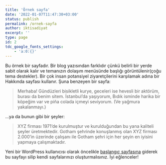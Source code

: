 ```yaml
---
title: 'Örnek sayfa'
date: '2022-01-07T11:47:30+03:00'
status: publish
permalink: /ornek-sayfa
author: iktisadiyat
excerpt: ''
type: page
id: 2
tdc_google_fonts_settings:
    - 'a:0:{}'
---
```

Bu örnek bir sayfadır. Bir blog yazısından farklıdır çünkü belirli bir yerde sabit olarak kalır ve temanızın dolaşım menüsünde başlığı görüntülenir(çoğu tema destekler). Bir çok insan potansiyel ziyaretçilerini karşılamak adına bir Hakkında sayfası kullanır. Şuna benzeyen bir sayfa:

> Merhaba! Gündüzleri bisikletli kurye, geceleri ise hevesli bir aktörüm, burası da benim sitem. İstanbul’da yaşıyorum, Bıdık isminde harika bir köpeğim var ve piña colada içmeyi seviyorum. (Ve yağmura yakalanmayı.)

…ya da bunun gibi bir şeyler:

> XYZ firması 1971’de kurulmuştur ve kurulduğundan bu yana kaliteli şeyler üretmektedir. Gotham şehrinde konuşlanmış olan XYZ firması 2.000’in üzerinde çalışanı ile Gotham şehri için her şeyin en iyisini yapmaya çalışmaktadır.

Yeni bir WordPress kullanıcısı olarak öncelikle [başlangıç sayfasına](https://iktisadiyat.com/wp-admin/) giderek bu sayfayı silip kendi sayfalarınızı oluşturmalısınız. İyi eğlenceler!